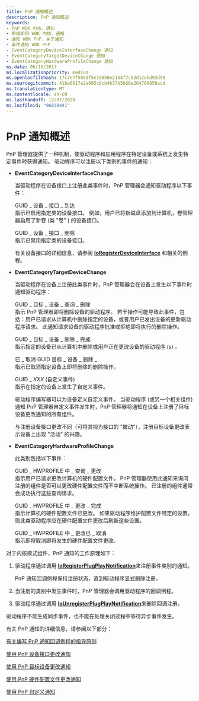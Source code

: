```yaml
---
title: PnP 通知概述
description: PnP 通知概述
keywords:
- PnP WDK 内核，通知
- 即插即用 WDK 内核，通知
- 通知 WDK PnP，关于通知
- 事件通知 WDK PnP
- EventCategoryDeviceInterfaceChange 通知
- EventCategoryTargetDeviceChange 通知
- EventCategoryHardwareProfileChange 通知
ms.date: 06/16/2017
ms.localizationpriority: medium
ms.openlocfilehash: 17c7e7f589df5e198b0e2154f7c53d12ebd93d99
ms.sourcegitcommit: 418e6617e2a695c9cb4b37b5b60e264760858acd
ms.translationtype: MT
ms.contentlocale: zh-CN
ms.lasthandoff: 12/07/2020
ms.locfileid: "96838441"
---
```

# <a name="pnp-notification-overview"></a>PnP 通知概述





PnP 管理器提供了一种机制，使驱动程序和应用程序在特定设备或系统上发生特定事件时获得通知。 驱动程序可以注册以下类别的事件的通知：

-   **EventCategoryDeviceInterfaceChange**

    当驱动程序在设备接口上注册此类事件时，PnP 管理器会通知驱动程序以下事件：

    <a href="" id="guid-device-interface-arrival"></a>GUID \_ 设备 \_ 接口 \_ 到达  
    指示已启用指定类的设备接口。 例如，用户已将新磁盘添加到计算机，卷管理器启用了新卷 (类 "卷" ) 的设备接口。

    <a href="" id="guid-device-interface-removal"></a>GUID \_ 设备 \_ 接口 \_ 删除  
    指示已禁用指定类的设备接口。

    有关设备接口的详细信息，请参阅 [**IoRegisterDeviceInterface**](/windows-hardware/drivers/ddi/wdm/nf-wdm-ioregisterdeviceinterface) 和相关的例程。

-   **EventCategoryTargetDeviceChange**

    当驱动程序在设备上注册此类事件时，PnP 管理器会在设备上发生以下事件时通知驱动程序：

    <a href="" id="guid-target-device-query-remove"></a>GUID \_ 目标 \_ 设备 \_ 查询 \_ 删除  
    指示 PnP 管理器即将删除设备的驱动程序。 若干操作可能导致此事件，包括：用户已请求从计算机中删除指定的设备，或者用户已发出设备的更新驱动程序请求。 此通知请求设备的驱动程序批准或拒绝即将执行的删除操作。

    <a href="" id="guid-target-device-remove-complete"></a>GUID \_ 目标 \_ 设备 \_ 删除 \_ 完成  
    指示指定的设备已从计算机中删除或用户正在更改设备的驱动程序 (s) 。

    <a href="" id="guid-target-device-remove-cancelled"></a>已 \_ 取消 GUID 目标 \_ 设备 \_ 删除 \_  
    指示已取消指定设备上即将删除的删除操作。

    <a href="" id="guid-xxx---custom-events-"></a>GUID \_ *XXX* (自定义事件)   
    指示在指定的设备上发生了自定义事件。

    驱动程序编写器可以为设备定义自定义事件。 当驱动程序 (或另一个相关组件) 通知 PnP 管理器自定义事件发生时，PnP 管理器将通知在设备上注册了目标设备更改通知的所有组件。

    与注册设备接口更改不同（可将其视为接口的 "被动"），注册目标设备更改表示设备上出现 "活动" 的兴趣。

-   **EventCategoryHardwareProfileChange**

    此类别包括以下事件：

    <a href="" id="guid-hwprofile-query-change"></a>GUID \_ HWPROFILE 中 \_ 查询 \_ 更改  
    指示用户已请求更改计算机的硬件配置文件。 PnP 管理器使用此通知来询问注册的组件是否可以更改硬件配置文件而不中断系统操作。 已注册的组件通常会成功执行这些查询请求。

    <a href="" id="guid-hwprofile-change-complete"></a>GUID \_ HWPROFILE 中 \_ 更改 \_ 完成  
    指示计算机的硬件配置文件已更改。 如果驱动程序维护配置文件特定的设置，则此类驱动程序应在硬件配置文件更改后刷新这些设置。

    <a href="" id="guid-hwprofile-change-cancelled"></a>GUID \_ HWPROFILE 中 \_ 更改已 \_ 取消  
    指示即将取消即将发生的硬件配置文件更改。

对于内核模式组件，PnP 通知的工作原理如下：

1.  驱动程序通过调用 [**IoRegisterPlugPlayNotification**](/windows-hardware/drivers/ddi/wdm/nf-wdm-ioregisterplugplaynotification)来注册事件类别的通知。

    PnP 通知回调例程保持注册状态，直到驱动程序显式删除注册。

2.  当注册的类别中发生事件时，PnP 管理器会调用驱动程序的回调例程。

3.  驱动程序通过调用 [**IoUnregisterPlugPlayNotification**](/windows-hardware/drivers/ddi/wdm/nf-wdm-iounregisterplugplaynotification)来删除回调注册。

驱动程序不能生成同步事件，也不能在处理关闭过程中等待异步事件发生。

有关 PnP 通知的详细信息，请参阅以下部分：

[有关编写 PnP 通知回调例程的指导原则](guidelines-for-writing-pnp-notification-callback-routines.md)

[使用 PnP 设备接口更改通知](using-pnp-device-interface-change-notification.md)

[使用 PnP 目标设备更改通知](using-pnp-target-device-change-notification.md)

[使用 PnP 硬件配置文件更改通知](using-pnp-hardware-profile-change-notification.md)

[使用 PnP 自定义通知](using-pnp-custom-notification.md)

 

